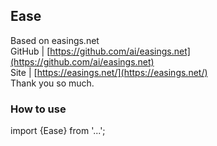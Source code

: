 ## Ease
Based on easings.net  
GitHub | [https://github.com/ai/easings.net](https://github.com/ai/easings.net)   
Site   | [https://easings.net/](https://easings.net/)  
Thank you so much.
### How to use
import {Ease} from '...';
